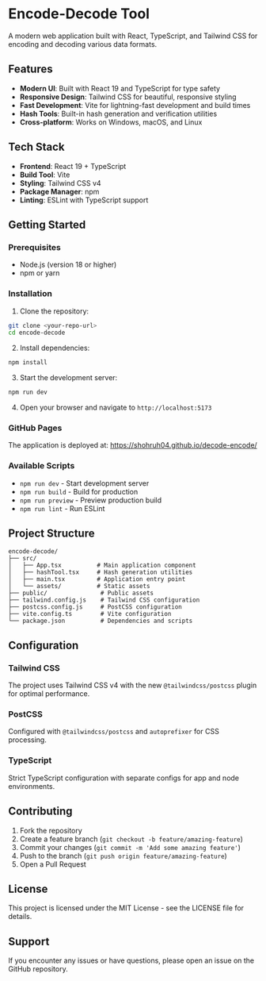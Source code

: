 # Encode-Decode Tool

A modern web application built with React, TypeScript, and Tailwind CSS for encoding and decoding various data formats.

## Features

- **Modern UI**: Built with React 19 and TypeScript for type safety
- **Responsive Design**: Tailwind CSS for beautiful, responsive styling
- **Fast Development**: Vite for lightning-fast development and build times
- **Hash Tools**: Built-in hash generation and verification utilities
- **Cross-platform**: Works on Windows, macOS, and Linux

## Tech Stack

- **Frontend**: React 19 + TypeScript
- **Build Tool**: Vite
- **Styling**: Tailwind CSS v4
- **Package Manager**: npm
- **Linting**: ESLint with TypeScript support

## Getting Started

### Prerequisites

- Node.js (version 18 or higher)
- npm or yarn

### Installation

1. Clone the repository:

```bash
git clone <your-repo-url>
cd encode-decode
```

2. Install dependencies:

```bash
npm install
```

3. Start the development server:

```bash
npm run dev
```

4. Open your browser and navigate to `http://localhost:5173`

### GitHub Pages

The application is deployed at: https://shohruh04.github.io/decode-encode/

### Available Scripts

- `npm run dev` - Start development server
- `npm run build` - Build for production
- `npm run preview` - Preview production build
- `npm run lint` - Run ESLint

## Project Structure

```
encode-decode/
├── src/
│   ├── App.tsx          # Main application component
│   ├── hashTool.tsx     # Hash generation utilities
│   ├── main.tsx         # Application entry point
│   └── assets/          # Static assets
├── public/               # Public assets
├── tailwind.config.js    # Tailwind CSS configuration
├── postcss.config.js     # PostCSS configuration
├── vite.config.ts        # Vite configuration
└── package.json          # Dependencies and scripts
```

## Configuration

### Tailwind CSS

The project uses Tailwind CSS v4 with the new `@tailwindcss/postcss` plugin for optimal performance.

### PostCSS

Configured with `@tailwindcss/postcss` and `autoprefixer` for CSS processing.

### TypeScript

Strict TypeScript configuration with separate configs for app and node environments.

## Contributing

1. Fork the repository
2. Create a feature branch (`git checkout -b feature/amazing-feature`)
3. Commit your changes (`git commit -m 'Add some amazing feature'`)
4. Push to the branch (`git push origin feature/amazing-feature`)
5. Open a Pull Request

## License

This project is licensed under the MIT License - see the LICENSE file for details.

## Support

If you encounter any issues or have questions, please open an issue on the GitHub repository.
